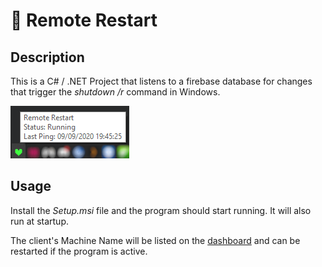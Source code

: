 # 💚 Remote Restart
## Description

This is a C# / .NET Project that listens to a firebase database for changes that trigger the *shutdown /r* command in Windows.

<img src="./tray.png" />

## Usage
Install the *Setup.msi* file and the program should start running. It will also run at startup.

The client's Machine Name will be listed on the [dashboard](https://remote-restart.web.app) and can be restarted if the program is active.